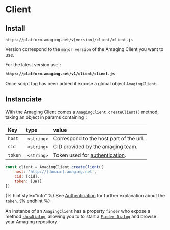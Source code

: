 # Client

## Install

`https://platform.amaging.net/v[version]/client/client.js`


Version correspond to the `major version` of the Amaging Client you want to use.

For the latest version use :

**`https://platform.amaging.net/v1/client/client.js`**

Once script tag has been added it expose a global object `AmagingClient`.

## Instanciate

With the Amaging Client comes a `AmagingClient.createClient()` method, taking an object in params containing :

|  **Key**  | **type**    |  **value**   |
| :--       | :--         | :--          |
| `host`    | `<string>`  | Correspond to the host part of the url. |
| `cid`     | `<string>`  | CID provided by the amaging team. |
| `token`   | `<string>`  | Token used for [authentication](../authentication.md). |

```javascript
const client = AmagingClient.createClient({
    host: 'http://[domain].amaging.net',
    cid: [cid],
    token: [JWT]
})
```

{% hint style="info" %}
See [Authentication](../authentication.md) for further explanation about the `token`.
{% endhint %}

An instance of an `AmagingClient` has a property `finder` who expose a method [`showDialog`](./finder_dialog.md), allowing you to to start a [`Finder Dialog`](./finder_dialog.md) and browse your Amaging repository.

